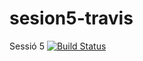 # sesion5-travis
Sessió 5
[![Build Status](https://travis-ci.org/organizacion-sesion-3-ricardo-canto/sesion5-travis.svg?branch=master)](https://travis-ci.org/organizacion-sesion-3-ricardo-canto/sesion5-travis)
